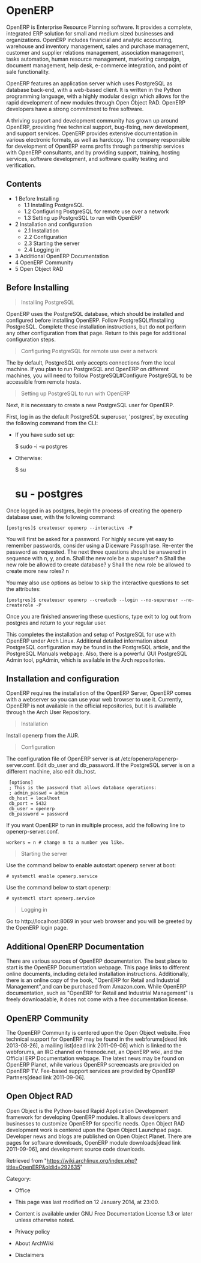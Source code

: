 OpenERP
=======

OpenERP is Enterprise Resource Planning software. It provides a
complete, integrated ERP solution for small and medium sized businesses
and organizations. OpenERP includes financial and analytic accounting,
warehouse and inventory management, sales and purchase management,
customer and supplier relations management, association management,
tasks automation, human resource management, marketing campaign,
document management, help desk, e-commerce integration, and point of
sale functionality.

OpenERP features an application server which uses PostgreSQL as database
back-end, with a web-based client. It is written in the Python
programming language, with a highly modular design which allows for the
rapid development of new modules through Open Object RAD. OpenERP
developers have a strong commitment to free software.

A thriving support and development community has grown up around
OpenERP, providing free technical support, bug-fixing, new development,
and support services. OpenERP provides extensive documentation in
various electronic formats, as well as hardcopy. The company responsible
for development of OpenERP earns profits through partnership services
with OpenERP consultants, and by providing support, training, hosting
services, software development, and software quality testing and
verification.

Contents
--------

-   1 Before Installing
    -   1.1 Installing PostgreSQL
    -   1.2 Configuring PostgreSQL for remote use over a network
    -   1.3 Setting up PostgreSQL to run with OpenERP
-   2 Installation and configuration
    -   2.1 Installation
    -   2.2 Configuration
    -   2.3 Starting the server
    -   2.4 Logging in
-   3 Additional OpenERP Documentation
-   4 OpenERP Community
-   5 Open Object RAD

Before Installing
-----------------

> Installing PostgreSQL

OpenERP uses the PostgreSQL database, which should be installed and
configured before installing OpenERP. Follow PostgreSQL#Installing
PostgreSQL. Complete these installation instructions, but do not perform
any other configuration from that page. Return to this page for
additional configuration steps.

> Configuring PostgreSQL for remote use over a network

The by default, PostgreSQL only accepts connections from the local
machine. If you plan to run PostgreSQL and OpenERP on different
machines, you will need to follow PostgreSQL#Configure PostgreSQL to be
accessible from remote hosts.

> Setting up PostgreSQL to run with OpenERP

Next, it is necessary to create a new PostgreSQL user for OpenERP.

First, log in as the default PostgreSQL superuser, 'postgres', by
executing the following command from the CLI:

-   If you have sudo set up:

    $ sudo -i -u postgres

-   Otherwise:

    $ su
    # su - postgres

Once logged in as postgres, begin the process of creating the openerp
database user, with the following command:

    [postgres]$ createuser openerp --interactive -P

You will first be asked for a password. For highly secure yet easy to
remember passwords, consider using a Diceware Passphrase. Re-enter the
password as requested. The next three questions should be answered in
sequence with n, y, and n. Shall the new role be a superuser? n Shall
the new role be allowed to create database? y Shall the new role be
allowed to create more new roles? n

You may also use options as below to skip the interactive questions to
set the attributes:

    [postgres]$ createuser openerp --createdb --login --no-superuser --no-createrole -P

Once you are finished answering these questions, type exit to log out
from postgres and return to your regular user.

This completes the installation and setup of PostgreSQL for use with
OpenERP under Arch Linux. Additional detailed information about
PostgreSQL configuration may be found in the PostgreSQL article, and the
PostgreSQL Manuals webpage. Also, there is a powerful GUI PostgreSQL
Admin tool, pgAdmin, which is available in the Arch repositories.

Installation and configuration
------------------------------

OpenERP requires the installation of the OpenERP Server, OpenERP comes
with a webserver so you can use your web browser to use it. Currently,
OpenERP is not available in the official repositories, but it is
available through the Arch User Repository.

> Installation

Install openerp from the AUR.

> Configuration

The configuration file of OpenERP server is at
/etc/openerp/openerp-server.conf. Edit db_user and db_password. If the
PostgreSQL server is on a different machine, also edit db_host.

     [options]
     ; This is the password that allows database operations:
     ; admin_passwd = admin
     db_host = localhost
     db_port = 5432
     db_user = openerp
     db_password = password

If you want OpenERP to run in multiple process, add the following line
to openerp-server.conf.

    workers = n # change n to a number you like.

> Starting the server

Use the command below to enable autostart openerp server at boot:

    # systemctl enable openerp.service

Use the command below to start openerp:

    # systemctl start openerp.service

> Logging in

Go to http://localhost:8069 in your web browser and you will be greeted
by the OpenERP login page.

Additional OpenERP Documentation
--------------------------------

There are various sources of OpenERP documentation. The best place to
start is the OpenERP Documentation webpage. This page links to different
online documents, including detailed installation instructions.
Additionally, there is an online copy of the book, "OpenERP for Retail
and Industrial Management",and can be purchased from Amazon.com. While
OpenERP documentation, such as "OpenERP for Retail and Industrial
Management" is freely downloadable, it does not come with a free
documentation license.

OpenERP Community
-----------------

The OpenERP Community is centered upon the Open Object website. Free
technical support for OpenERP may be found in the webforums[dead link
2013-08-26], a mailing list[dead link 2011-09-06] which is linked to the
webforums, an IRC channel on freenode.net, an OpenERP wiki, and the
Official ERP Documentation webpage. The latest news may be found on
OpenERP Planet, while various OpenERP screencasts are provided on
OpenERP TV. Fee-based support services are provided by OpenERP
Partners[dead link 2011-09-06].

Open Object RAD
---------------

Open Object is the Python-based Rapid Application Development framework
for developing OpenERP modules. It allows developers and businesses to
customize OpenERP for specific needs. Open Object RAD development work
is centered upon the Open Object Launchpad page. Developer news and
blogs are published on Open Object Planet. There are pages for software
downloads, OpenERP module downloads[dead link 2011-09-06], and
development source code downloads.

Retrieved from
"https://wiki.archlinux.org/index.php?title=OpenERP&oldid=292635"

Category:

-   Office

-   This page was last modified on 12 January 2014, at 23:00.
-   Content is available under GNU Free Documentation License 1.3 or
    later unless otherwise noted.
-   Privacy policy
-   About ArchWiki
-   Disclaimers
